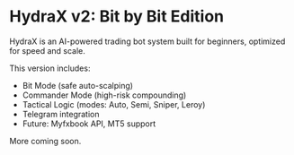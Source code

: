 # HydraX v2: Bit by Bit Edition

HydraX is an AI-powered trading bot system built for beginners, optimized for speed and scale.

This version includes:
- Bit Mode (safe auto-scalping)
- Commander Mode (high-risk compounding)
- Tactical Logic (modes: Auto, Semi, Sniper, Leroy)
- Telegram integration
- Future: Myfxbook API, MT5 support

More coming soon.
